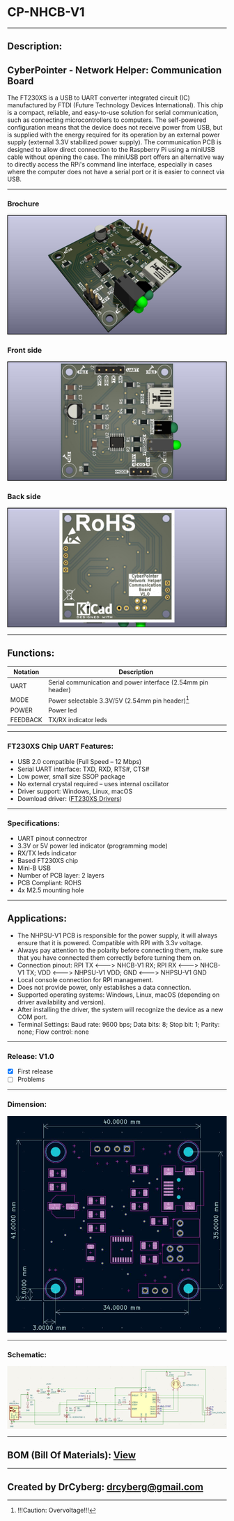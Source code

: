 # CP-NHCB-V1

---

## Description:
## CyberPointer - Network Helper: Communication Board

The FT230XS is a USB to UART converter integrated circuit (IC) manufactured by FTDI (Future Technology Devices International). This chip is a compact, reliable, and easy-to-use solution for serial communication, such as connecting microcontrollers to computers.
The self-powered configuration means that the device does not receive power from USB, but is supplied with the energy required for its operation by an external power supply (external 3.3V stabilized power supply).
The communication PCB is designed to allow direct connection to the Raspberry Pi using a miniUSB cable without opening the case.
The miniUSB port offers an alternative way to directly access the RPi's command line interface, especially in cases where the computer does not have a serial port or it is easier to connect via USB.

---

### Brochure

![](/img/1.jpg)

### Front side

![](/img/2.jpg)

### Back side

![](/img/3.jpg)

---

## Functions:

| Notation | Description                                                  |
| -------- | ------------------------------------------------------------ |
| UART     | Serial communication and power interface (2.54mm pin header) |
| MODE     | Power selectable 3.3V/5V (2.54mm pin header)[^1]             |
| POWER    | Power led                                                    |
| FEEDBACK | TX/RX indicator leds                                         |

[^1]: !!!Caution: Overvoltage!!!

---

### FT230XS Chip UART Features:

- USB 2.0 compatible (Full Speed – 12 Mbps)
- Serial UART interface: TXD, RXD, RTS#, CTS#
- Low power, small size SSOP package
- No external crystal required – uses internal oscillator
- Driver support: Windows, Linux, macOS
- Download driver: ([FT230XS Drivers](https://ftdichip.com/products/ft230xs/))

---

### Specifications:

- UART pinout connectror
- 3.3V or 5V power led indicator (programming mode)
- RX/TX leds indicator
- Based FT230XS chip
- Mini-B USB
- Number of PCB layer: 2 layers
- PCB Compliant: ROHS
- 4x M2.5 mounting hole

---

## Applications:

- The NHPSU-V1 PCB is responsible for the power supply, it will always ensure that it is powered. Compatible with RPI with 3.3v voltage.
- Always pay attention to the polarity before connecting them, make sure that you have connected them correctly before turning them on.
- Connection pinout: RPI TX <---> NHCB-V1 RX; RPI RX <---> NHCB-V1 TX; VDD <---> NHPSU-V1 VDD; GND <---> NHPSU-V1 GND
- Local console connection for RPI management.
- Does not provide power, only establishes a data connection.
- Supported operating systems: Windows, Linux, macOS (depending on driver availability and version).
- After installing the driver, the system will recognize the device as a new COM port.
- Terminal Settings: Baud rate: 9600 bps; Data bits: 8; Stop bit: 1; Parity: none; Flow control: none

---

### Release: V1.0
- [x] First release
- [ ] Problems

---

### Dimension:

![](/img/4.jpg)

---

### Schematic:

![](/img/5.jpg)

---

## BOM (Bill Of Materials): [View](https://htmlpreview.github.io/?https://github.com/drcyberg/Leder_Station_Lamp_V1/blob/main/bom/l_s_l_b.html "View")

---

## Created by DrCyberg: [drcyberg@gmail.com](mailto:drcyberg@gmail.com)
